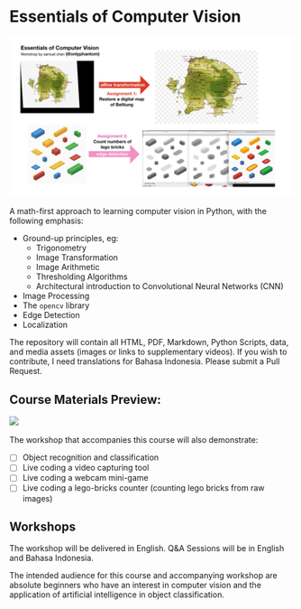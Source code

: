 # Essentials of Computer Vision  

![](assets/blurb.png)

A math-first approach to learning computer vision in Python, with the following emphasis:
- Ground-up principles, eg:  
    - Trigonometry  
    - Image Transformation  
    - Image Arithmetic  
    - Thresholding Algorithms  
    - Architectural introduction to Convolutional Neural Networks (CNN)
- Image Processing
- The `opencv` library  
- Edge Detection
- Localization  

The repository will contain all HTML, PDF, Markdown, Python Scripts, data, and media assets (images or links to supplementary videos). If you wish to contribute, I need translations for Bahasa Indonesia. Please submit a Pull Request.

## Course Materials Preview:
![](assets/ecv_caption.gif)

The workshop that accompanies this course will also demonstrate:
- [ ] Object recognition and classification  
- [ ] Live coding a video capturing tool  
- [ ] Live coding a webcam mini-game  
- [ ] Live coding a lego-bricks counter (counting lego bricks from raw images)

## Workshops
The workshop will be delivered in English. Q&A Sessions will be in English and Bahasa Indonesia.

The intended audience for this course and accompanying workshop are absolute beginners who have an interest in computer vision and the application of artificial intelligence in object classification. 